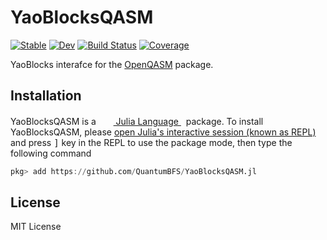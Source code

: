 # YaoBlocksQASM

[![Stable](https://img.shields.io/badge/docs-stable-blue.svg)](https://QuantumBFS.github.io/YaoBlocksQASM.jl/stable)
[![Dev](https://img.shields.io/badge/docs-dev-blue.svg)](https://QuantumBFS.github.io/YaoBlocksQASM.jl/dev)
[![Build Status](https://github.com/Sov-trotter/YaoBlocksQASM.jl/workflows/CI/badge.svg)](https://github.com/QuantumBFS/YaoBlocksQASM.jl/actions)
[![Coverage](https://codecov.io/gh/QuantumBFS/YaoBlocksQobj.jl/branch/master/graph/badge.svg)](https://codecov.io/gh/QuantumBFS/YaoBlocksQASM.jl)

YaoBlocks interafce for the [OpenQASM](https://github.com/QuantumBFS/OpenQASM.jl) package.

## Installation

<p>
YaoBlocksQASM is a &nbsp;
    <a href="https://julialang.org">
        <img src="https://raw.githubusercontent.com/JuliaLang/julia-logo-graphics/master/images/julia.ico" width="16em">
        Julia Language
    </a>
    &nbsp; package. To install YaoBlocksQASM,
    please <a href="https://docs.julialang.org/en/v1/manual/getting-started/">open
    Julia's interactive session (known as REPL)</a> and press <kbd>]</kbd> key in the REPL to use the package mode, then type the following command
</p>

```julia
pkg> add https://github.com/QuantumBFS/YaoBlocksQASM.jl
```

## License

MIT License

